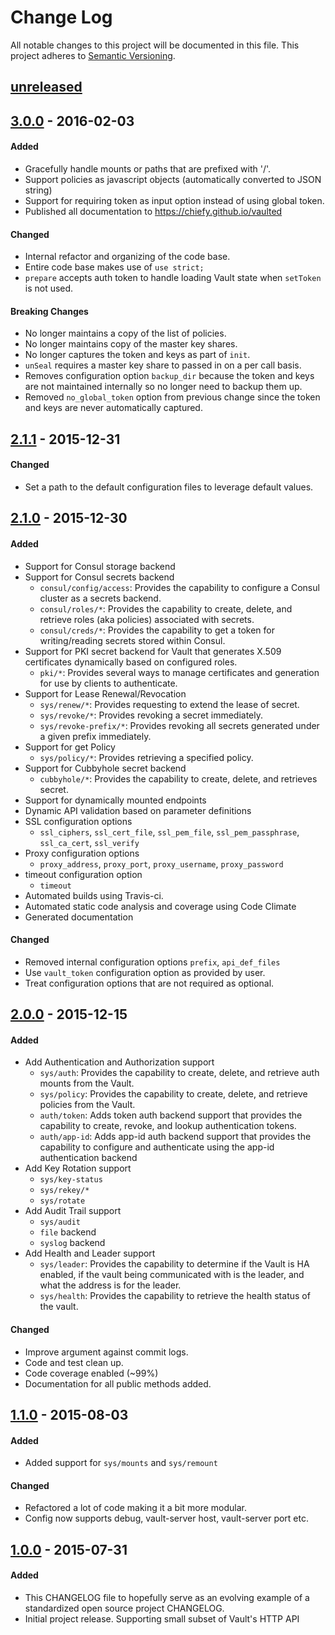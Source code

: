 # Change Log
All notable changes to this project will be documented in this file.
This project adheres to [Semantic Versioning](http://semver.org/).

## [unreleased]

## [3.0.0] - 2016-02-03
#### Added
- Gracefully handle mounts or paths that are prefixed with '/'.
- Support policies as javascript objects (automatically converted to JSON string)
- Support for requiring token as input option instead of using global token.
- Published all documentation to https://chiefy.github.io/vaulted

#### Changed
- Internal refactor and organizing of the code base.
- Entire code base makes use of `use strict;`
- `prepare` accepts auth token to handle loading Vault state when `setToken` is not used.

#### Breaking Changes
- No longer maintains a copy of the list of policies.
- No longer maintains copy of the master key shares.
- No longer captures the token and keys as part of `init`.
- `unSeal` requires a master key share to passed in on a per call basis.
- Removes configuration option `backup_dir` because the token and keys are not maintained internally so no longer need to backup them up.
- Removed `no_global_token` option from previous change since the token and keys are never automatically captured.

## [2.1.1] - 2015-12-31
#### Changed
- Set a path to the default configuration files to leverage default values.

## [2.1.0] - 2015-12-30
#### Added
- Support for Consul storage backend
- Support for Consul secrets backend
  + `consul/config/access`: Provides the capability to configure a Consul cluster as a secrets backend.
  + `consul/roles/*`: Provides the capability to create, delete, and retrieve roles (aka policies) associated with secrets.
  + `consul/creds/*`: Provides the capability to get a token for writing/reading secrets stored within Consul.
- Support for PKI secret backend for Vault that generates X.509 certificates dynamically based on configured roles.
  + `pki/*`: Provides several ways to manage certificates and generation for use by clients to authenticate.
- Support for Lease Renewal/Revocation
  + `sys/renew/*`: Provides requesting to extend the lease of secret.
  + `sys/revoke/*`: Provides revoking a secret immediately.
  + `sys/revoke-prefix/*`: Provides revoking all secrets generated under a given prefix immediately.
- Support for get Policy
  + `sys/policy/*`: Provides retrieving a specified policy.
- Support for Cubbyhole secret backend
  + `cubbyhole/*`: Provides the capability to create, delete, and retrieves secret.
- Support for dynamically mounted endpoints
- Dynamic API validation based on parameter definitions
- SSL configuration options
  + `ssl_ciphers`, `ssl_cert_file`, `ssl_pem_file`, `ssl_pem_passphrase`, `ssl_ca_cert`, `ssl_verify`
- Proxy configuration options
  + `proxy_address`, `proxy_port`, `proxy_username`, `proxy_password`
- timeout configuration option
  + `timeout`
- Automated builds using Travis-ci.
- Automated static code analysis and coverage using Code Climate
- Generated documentation

#### Changed
- Removed internal configuration options `prefix`, `api_def_files`
- Use `vault_token` configuration option as provided by user.
- Treat configuration options that are not required as optional.


## [2.0.0] - 2015-12-15
#### Added
- Add Authentication and Authorization support
  + `sys/auth`: Provides the capability to create, delete, and retrieve
auth mounts from the Vault.
  + `sys/policy`: Provides the capability to create, delete, and retrieve
policies from the Vault.
  + `auth/token`: Adds token auth backend support that provides the
capability to create, revoke, and lookup authentication tokens.
  + `auth/app-id`: Adds app-id auth backend support that provides the
capability to configure and authenticate using the app-id
authentication backend
- Add Key Rotation support
  + `sys/key-status`
  + `sys/rekey/*`
  + `sys/rotate`
- Add Audit Trail support
  + `sys/audit`
  + `file` backend
  + `syslog` backend
- Add Health and Leader support
  + `sys/leader`: Provides the capability to determine if the Vault
is HA enabled, if the vault being communicated with is the leader,
and what the address is for the leader.
  + `sys/health`: Provides the capability to retrieve the health status
of the vault.

#### Changed
- Improve argument against commit logs.
- Code and test clean up.
- Code coverage enabled (~99%)
- Documentation for all public methods added.

## [1.1.0] - 2015-08-03
#### Added
- Added support for `sys/mounts` and `sys/remount`

#### Changed
- Refactored a lot of code making it a bit more modular.
- Config now supports debug, vault-server host, vault-server port etc.

## [1.0.0] - 2015-07-31
#### Added
- This CHANGELOG file to hopefully serve as an evolving example of a standardized open source project CHANGELOG.
- Initial project release. Supporting small subset of Vault's HTTP API

[unreleased]: https://github.com/chiefy/vaulted/compare/v3.0.0...master
[3.0.0]: https://github.com/chiefy/vaulted/compare/v2.1.1...v3.0.0
[2.1.1]: https://github.com/chiefy/vaulted/compare/v2.1.0...v2.1.1
[2.1.0]: https://github.com/chiefy/vaulted/compare/v2.0.0...v2.1.0
[2.0.0]: https://github.com/chiefy/vaulted/compare/v1.1.0...v2.0.0
[1.1.0]: https://github.com/chiefy/vaulted/compare/v1.0.0...v1.1.0
[1.0.0]: https://github.com/chiefy/vaulted/compare/55a14aff522d5d5b45a1ea35ef3e6b6fa37e5e49...v1.0.0

